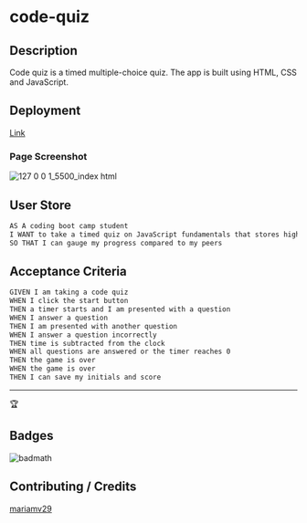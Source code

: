 # code-quiz

## Description 
Code quiz is a timed multiple-choice quiz. The app is built using HTML, CSS and JavaScript. 

## Deployment
[Link](https://mariamv29.github.io/code-quiz/)

### Page Screenshot

![127 0 0 1_5500_index html](https://user-images.githubusercontent.com/83253575/120960183-eb919680-c720-11eb-8c22-2e963e340df8.png)


## User Store 
```md
AS A coding boot camp student
I WANT to take a timed quiz on JavaScript fundamentals that stores high scores
SO THAT I can gauge my progress compared to my peers
```

## Acceptance Criteria
```md
GIVEN I am taking a code quiz
WHEN I click the start button
THEN a timer starts and I am presented with a question
WHEN I answer a question
THEN I am presented with another question
WHEN I answer a question incorrectly
THEN time is subtracted from the clock
WHEN all questions are answered or the timer reaches 0
THEN the game is over
WHEN the game is over
THEN I can save my initials and score
```

---

🏆 
## Badges

![badmath](https://img.shields.io/github/languages/top/nielsenjared/badmath)




## Contributing / Credits

[mariamv29](https://github.com/mariamv29/README-generator.git)
